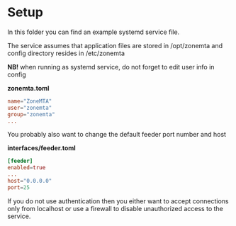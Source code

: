 # Setup

In this folder you can find an example systemd service file.

The service assumes that application files are stored in /opt/zonemta and config directory resides in /etc/zonemta

**NB!** when running as systemd service, do not forget to edit user info in config

**zonemta.toml**

```toml
name="ZoneMTA"
user="zonemta"
group="zonemta"
...
```

You probably also want to change the default feeder port number and host

**interfaces/feeder.toml**

```toml
[feeder]
enabled=true
...
host="0.0.0.0"
port=25
```

If you do not use authentication then you either want to accept connections only from localhost or use a firewall to disable unauthorized access to the service.
